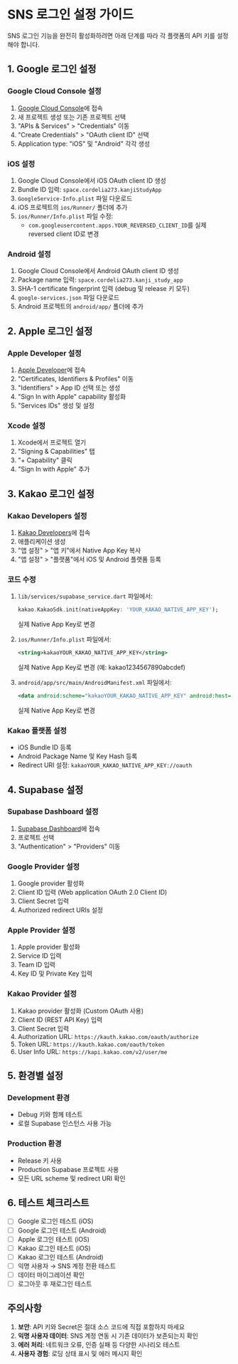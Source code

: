 # SNS 로그인 설정 가이드

SNS 로그인 기능을 완전히 활성화하려면 아래 단계를 따라 각 플랫폼의 API 키를 설정해야 합니다.

## 1. Google 로그인 설정

### Google Cloud Console 설정
1. [Google Cloud Console](https://console.cloud.google.com/)에 접속
2. 새 프로젝트 생성 또는 기존 프로젝트 선택
3. "APIs & Services" > "Credentials" 이동
4. "Create Credentials" > "OAuth client ID" 선택
5. Application type: "iOS" 및 "Android" 각각 생성

### iOS 설정
1. Google Cloud Console에서 iOS OAuth client ID 생성
2. Bundle ID 입력: `space.cordelia273.kanjiStudyApp`
3. `GoogleService-Info.plist` 파일 다운로드
4. iOS 프로젝트의 `ios/Runner/` 폴더에 추가
5. `ios/Runner/Info.plist` 파일 수정:
   - `com.googleusercontent.apps.YOUR_REVERSED_CLIENT_ID`를 실제 reversed client ID로 변경

### Android 설정
1. Google Cloud Console에서 Android OAuth client ID 생성
2. Package name 입력: `space.cordelia273.kanji_study_app`
3. SHA-1 certificate fingerprint 입력 (debug 및 release 키 모두)
4. `google-services.json` 파일 다운로드
5. Android 프로젝트의 `android/app/` 폴더에 추가

## 2. Apple 로그인 설정

### Apple Developer 설정
1. [Apple Developer](https://developer.apple.com/)에 접속
2. "Certificates, Identifiers & Profiles" 이동
3. "Identifiers" > App ID 선택 또는 생성
4. "Sign In with Apple" capability 활성화
5. "Services IDs" 생성 및 설정

### Xcode 설정
1. Xcode에서 프로젝트 열기
2. "Signing & Capabilities" 탭
3. "+ Capability" 클릭
4. "Sign In with Apple" 추가

## 3. Kakao 로그인 설정

### Kakao Developers 설정
1. [Kakao Developers](https://developers.kakao.com/)에 접속
2. 애플리케이션 생성
3. "앱 설정" > "앱 키"에서 Native App Key 복사
4. "앱 설정" > "플랫폼"에서 iOS 및 Android 플랫폼 등록

### 코드 수정
1. `lib/services/supabase_service.dart` 파일에서:
   ```dart
   kakao.KakaoSdk.init(nativeAppKey: 'YOUR_KAKAO_NATIVE_APP_KEY');
   ```
   실제 Native App Key로 변경

2. `ios/Runner/Info.plist` 파일에서:
   ```xml
   <string>kakaoYOUR_KAKAO_NATIVE_APP_KEY</string>
   ```
   실제 Native App Key로 변경 (예: kakao1234567890abcdef)

3. `android/app/src/main/AndroidManifest.xml` 파일에서:
   ```xml
   <data android:scheme="kakaoYOUR_KAKAO_NATIVE_APP_KEY" android:host="oauth"/>
   ```
   실제 Native App Key로 변경

### Kakao 플랫폼 설정
- iOS Bundle ID 등록
- Android Package Name 및 Key Hash 등록
- Redirect URI 설정: `kakaoYOUR_KAKAO_NATIVE_APP_KEY://oauth`

## 4. Supabase 설정

### Supabase Dashboard 설정
1. [Supabase Dashboard](https://app.supabase.com/)에 접속
2. 프로젝트 선택
3. "Authentication" > "Providers" 이동

### Google Provider 설정
1. Google provider 활성화
2. Client ID 입력 (Web application OAuth 2.0 Client ID)
3. Client Secret 입력
4. Authorized redirect URIs 설정

### Apple Provider 설정
1. Apple provider 활성화
2. Service ID 입력
3. Team ID 입력
4. Key ID 및 Private Key 입력

### Kakao Provider 설정
1. Kakao provider 활성화 (Custom OAuth 사용)
2. Client ID (REST API Key) 입력
3. Client Secret 입력
4. Authorization URL: `https://kauth.kakao.com/oauth/authorize`
5. Token URL: `https://kauth.kakao.com/oauth/token`
6. User Info URL: `https://kapi.kakao.com/v2/user/me`

## 5. 환경별 설정

### Development 환경
- Debug 키와 함께 테스트
- 로컬 Supabase 인스턴스 사용 가능

### Production 환경
- Release 키 사용
- Production Supabase 프로젝트 사용
- 모든 URL scheme 및 redirect URI 확인

## 6. 테스트 체크리스트

- [ ] Google 로그인 테스트 (iOS)
- [ ] Google 로그인 테스트 (Android)
- [ ] Apple 로그인 테스트 (iOS)
- [ ] Kakao 로그인 테스트 (iOS)
- [ ] Kakao 로그인 테스트 (Android)
- [ ] 익명 사용자 → SNS 계정 전환 테스트
- [ ] 데이터 마이그레이션 확인
- [ ] 로그아웃 후 재로그인 테스트

## 주의사항

1. **보안**: API 키와 Secret은 절대 소스 코드에 직접 포함하지 마세요
2. **익명 사용자 데이터**: SNS 계정 연동 시 기존 데이터가 보존되는지 확인
3. **에러 처리**: 네트워크 오류, 인증 실패 등 다양한 시나리오 테스트
4. **사용자 경험**: 로딩 상태 표시 및 에러 메시지 확인